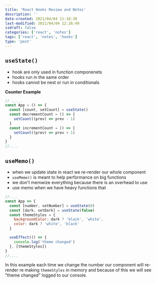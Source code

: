 ```yaml
---
title: 'React Hooks Review and Notes'
description: ''
date-created: 2021/04/04 11:18:38
last-modified: 2021/04/04 12:28:49
isdraft: false
categories: ['react', 'notes']
tags: ['react', 'notes', 'hooks']
type: 'post'
---
```


## `useState()`

- hook are only used in function componenets
- hooks run in the same order
- hooks cannot be nest or run in conditionals

**Counter Example**

```js
// .....
const App = () => {
  const [count, setCount] = useState()
  const decrementCount = () => {
    setCount((prev) => prev - 1)
  }
  const incrementCount = () => {
    setCount((prev) => prev + 1)
  }
}
//....
```

## `useMemo()`

- when we update state in react we re-render our whole component
- `useMemo()` is meant to help performance on big functions
- we don't memwize everything because there is an overhead to use
- use memo when we have heavy functions that

```js
//....
const App => {
  const [number, setNumber] = useState(0)
  const [dark, setDark] = useState(false)
  const themeStyles = {
    backgroundColor: dark ? 'black', 'white',
    color: dark ? 'white', 'black'
  }

  useEffect(() => {
    console.log('theme changed')
  }, [themeStyles])
}
//....
```

In this example each time we change the number our component will re-render re making `themeStyles` in memory and because of this we will see "theme changed" logged to our console.
